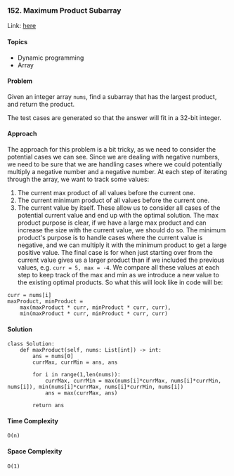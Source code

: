 ### 152. Maximum Product Subarray

Link: [here](https://leetcode.com/problems/maximum-product-subarray/description/)

#### Topics
- Dynamic programming
- Array

#### Problem
Given an integer array `nums`, find a subarray that has the largest product, and return the product.

The test cases are generated so that the answer will fit in a 32-bit integer.

#### Approach
The approach for this problem is a bit tricky, as we need to consider the potential cases we can see. Since we are dealing with negative numbers, we need to be sure that we are handling cases where we could potentially multiply a negative number and a negative number.
At each step of iterating through the array, we want to track some values: 
1. The current max product of all values before the current one.
2. The current minimum product of all values before the current one.
3. The current value by itself.
These allow us to consider all cases of the potential current value and end up with the optimal solution. The max product purpose is clear, if we have a large max product and can increase the size with the current value, we should do so. The minimum product's purpose is to handle cases where the current value is negative, and we can multiply it with the minimum product to get a large positive value. The final case is for when just starting over from the current value gives us a larger product than if we included the previous values, e.g. `curr = 5, max = -4`.
We compare all these values at each step to keep track of the max and min as we introduce a new value to the existing optimal products. So what this will look like in code will be:
```
curr = nums[i]
maxProduct, minProduct = 
    max(maxProduct * curr, minProduct * curr, curr),
    min(maxProduct * curr, minProduct * curr, curr)

```

#### Solution
```
class Solution:
    def maxProduct(self, nums: List[int]) -> int:
        ans = nums[0]
        currMax, currMin = ans, ans

        for i in range(1,len(nums)):
            currMax, currMin = max(nums[i]*currMax, nums[i]*currMin, nums[i]), min(nums[i]*currMax, nums[i]*currMin, nums[i])
            ans = max(currMax, ans)
        
        return ans
```

#### Time Complexity
`O(n)`

#### Space Complexity
`O(1)`

